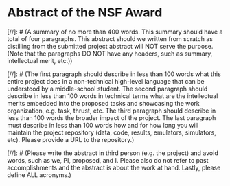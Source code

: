 # Abstract of the NSF Award



[//]: # (A summary of no more than 400 words. This summary should have a total of four paragraphs. This abstract should we written from scratch as distilling from the submitted project abstract will NOT serve the purpose. (Note that the paragraphs DO NOT have any headers, such as summary, intellectual merit, etc.))

[//]: # (The first paragraph should describe in less than 100 words what this entire project does in a non-technical high-level language that can be understood by a middle-school student. The second paragraph should describe in less than 100 words in technical terms what are the intellectual merits embedded into the proposed tasks and showcasing the work organization, e.g. task, thrust, etc. The third paragraph should describe in less than 100 words the broader impact of the project.  The last paragraph must describe in less than 100 words how and for how long you will maintain the project repository (data, code, results, emulators, simulators, etc). Please provide a URL to the repository.)

[//]: # (Please write the abstract in third person (e.g. the project) and avoid words, such as we, PI, proposed, and I. Please also do not refer to past accomplishments and the abstract is about the work at hand.  Lastly, please define ALL acronyms.)
